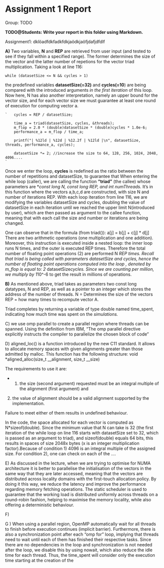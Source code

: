 # Assignment 1 Report
Group: TODO

**TODO@Students: Write your report in this folder using Markdown.**

Assignment1:
dklöadfdkfadkfdkjaödkjaöfjdafjdfdlf

**A)**  Two variables, **N** and **REP** are retrieved from user input (and tested to see if they fall within a specified range). The former determines the size of the vector and the latter number of repetions for the vector triad multiplication. Taking a look at line 116: 

`while (datasetSize <= N && cycles > 1)`

the predefined variables **datasetSize(=32)** and **cycles(=10**) are being compared with the introduced arguments _in the first iteration_ of this loop. Now here, N has also another interpretation, namely an upper bound for the vector size, and for each vector size we must guarantee at least one round of execution for computing vector a. 

    `   cycles = REP / datasetSize;

        time_a = triad(datasetSize, cycles, &threads);
        m_flop = 2.0 * (double)datasetSize * (double)cycles * 1.0e-6;
        performance_a = m_flop / time_a;

        printf("| %12ld | %12d | %12.2f | %12ld |\n", datasetSize, threads, performance_a, cycles);

        datasetSize *= 2; //increase the size to 64, 128, 256, 1024, 2048, 4096....
    `

Once we enter the loop, **cycles**  is redefined as the ratio between the number of repetitions and datasetSize, to guarantee that 
When entering the while loop (caller), we are calling the function **“triad”** (the callee) whose parameters are **const long N,  const long REP, and int *numThreads.** It’s in this function where the vectors a,b,c,d are constructed, with size N and number of iterations REP. With each loop iteration from line 116, we are modifying  the variables datasetSize and cycles, doubling the value of datasetSize in each iteration until we reached the upper limit N(introduced by user), which are then passed as argument to the callee function, meaning that with each call the size and number or iterations are being changed. 

One can observe that in the formula (from triad()):
a[j] = b[j] + c[j] * d[j] 
There are two arithmetic operations (one multiplication	and one addition). Moreover, this instruction is executed inside a nested loop: the inner loop runs N times, and the outer is executed REP times. Therefore the total number of floating point operations  (2) are performed N *REP times. Recall that triad is being called with parameters datasetSize and cycles, hence the number of floating point operations computed into the loop , denoted by m_flop is equal to:
2* datasetSize*cycles. Since we are counting per million, we multiply by 1*10^-6 to get the result in millions of operations. 

**B)** As mentioned above, triad takes as parameters two const long datatypes, N and REP, as well as a pointer to an integer which stores the address of the number of threads. 
N = Determines the size of the vectors
REP = how many times to recompute vector A.



Triad completes by returning a variable of type double named time_spent, indicating how much time was spent on the _simulations._ 

C) we use omp parallel to create a parallel region where threads can be spanned. Using the definition from IBM, “The omp parallel directive explicitly instructs the compiler to parallelize the chosen block of code”

D) aligned_loc() is a function introduced by the new C11 standard. It allows to allocate memory spaces with given alignments greater than those admitted by malloc. This function has the following structure: void *aligned_alloc(size_t __alignment, size_t __size)

 
The requirements to use it are:
- 1) the size (second argument) requested must be an integral multiple of the alignment (first argument) and 
2) the value of alignment should be a valid alignment supported by the implementation.

 Failure to meet either of them results in undefined behaviour.

In the code, the space allocated for each vector is computed as N*sizeof(double). Since the minimum value that N can take is 32 (the first iteration of the while loop on line 116 starts with datasetSize set to 32, which is passed as an argument to triad), and sizeof(double) equals 64 bits, this results in spaces of size 2048x bytes (x is an integer multiplication factor).Because of condition 1)  4096 is an integral multiple of the assigned size. For condition 2), one can check on each of the ….

E) As discussed in the lecture, when we are trying to optimise for NUMA architecture it is better to parallelise the initialisation of the vectors in the same way that they are later accessed, meaning that the vectors are distributed across locality domains with the first-touch allocation policy. By doing it this way, we reduce the latency and improve the performance regarding memory fetching operations. The static scheduler is used to guarantee that the working load is distributed uniformly across threads on a round-robin fashion, helping to maximise the memory locality, while also offering a deterministic behaviour. 

F) 

G ) When using a parallel region, OpenMP automatically wait for all threads to finish before execution continues (implicit barrier). Furthermore, there is also a synchronization point after each “omp for” loop, implying that threads need to wait until each of them has finished their respective tasks. Since there are no dependencies in the loop and synchronization is not needed after the loop, we disable this by using nowait, which also reduce the idle time for each thread. Thus, the time_spent will consider only the execution time starting at the creation of the 

